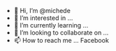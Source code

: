 - 👋 Hi, I’m @michede
- 👀 I’m interested in ...
- 🌱 I’m currently learning ...
- 💞️ I’m looking to collaborate on ...
- 📫 How to reach me ... Facebook

<!---
michede/michede is a ✨ special ✨ repository because its `README.md` (this file) appears on your GitHub profile.
You can click the Preview link to take a look at your changes.
--->
